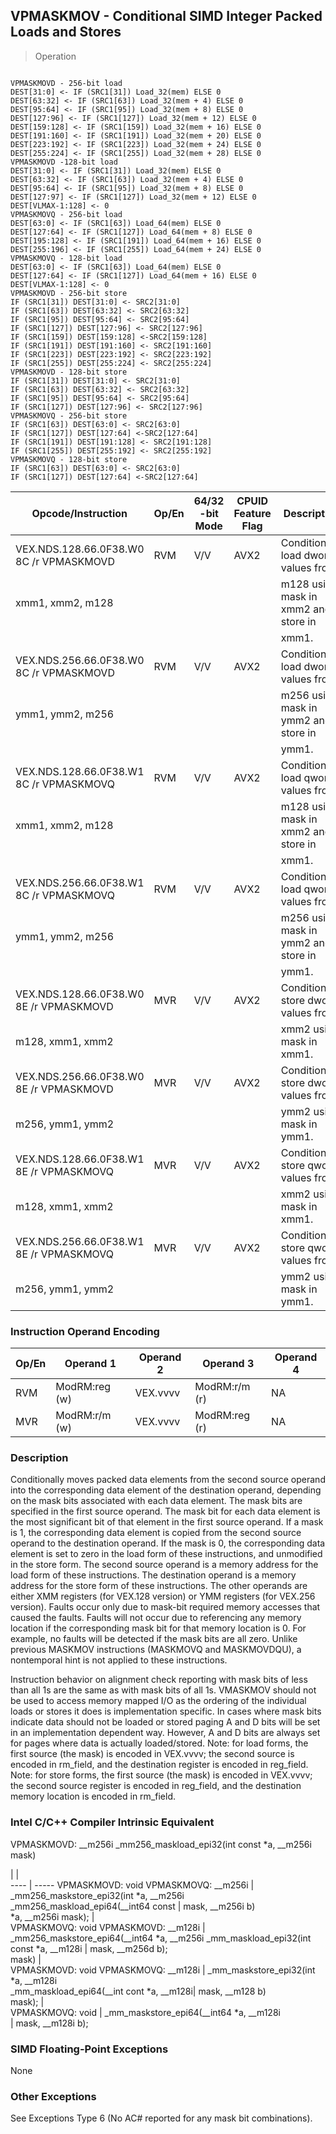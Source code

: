## VPMASKMOV  -  Conditional SIMD Integer Packed Loads and Stores

> Operation
``` slim

VPMASKMOVD - 256-bit load
DEST[31:0] <- IF (SRC1[31]) Load_32(mem) ELSE 0
DEST[63:32] <- IF (SRC1[63]) Load_32(mem + 4) ELSE 0
DEST[95:64] <- IF (SRC1[95]) Load_32(mem + 8) ELSE 0
DEST[127:96] <- IF (SRC1[127]) Load_32(mem + 12) ELSE 0
DEST[159:128] <- IF (SRC1[159]) Load_32(mem + 16) ELSE 0
DEST[191:160] <- IF (SRC1[191]) Load_32(mem + 20) ELSE 0
DEST[223:192] <- IF (SRC1[223]) Load_32(mem + 24) ELSE 0
DEST[255:224] <- IF (SRC1[255]) Load_32(mem + 28) ELSE 0
VPMASKMOVD -128-bit load
DEST[31:0] <- IF (SRC1[31]) Load_32(mem) ELSE 0
DEST[63:32] <- IF (SRC1[63]) Load_32(mem + 4) ELSE 0
DEST[95:64] <- IF (SRC1[95]) Load_32(mem + 8) ELSE 0
DEST[127:97] <- IF (SRC1[127]) Load_32(mem + 12) ELSE 0
DEST[VLMAX-1:128] <- 0
VPMASKMOVQ - 256-bit load
DEST[63:0] <- IF (SRC1[63]) Load_64(mem) ELSE 0
DEST[127:64] <- IF (SRC1[127]) Load_64(mem + 8) ELSE 0
DEST[195:128] <- IF (SRC1[191]) Load_64(mem + 16) ELSE 0
DEST[255:196] <- IF (SRC1[255]) Load_64(mem + 24) ELSE 0
VPMASKMOVQ - 128-bit load
DEST[63:0] <- IF (SRC1[63]) Load_64(mem) ELSE 0
DEST[127:64] <- IF (SRC1[127]) Load_64(mem + 16) ELSE 0
DEST[VLMAX-1:128] <- 0
VPMASKMOVD - 256-bit store
IF (SRC1[31]) DEST[31:0] <- SRC2[31:0]
IF (SRC1[63]) DEST[63:32] <- SRC2[63:32]
IF (SRC1[95]) DEST[95:64] <- SRC2[95:64]
IF (SRC1[127]) DEST[127:96] <- SRC2[127:96]
IF (SRC1[159]) DEST[159:128] <-SRC2[159:128]
IF (SRC1[191]) DEST[191:160] <- SRC2[191:160]
IF (SRC1[223]) DEST[223:192] <- SRC2[223:192]
IF (SRC1[255]) DEST[255:224] <- SRC2[255:224]
VPMASKMOVD - 128-bit store
IF (SRC1[31]) DEST[31:0] <- SRC2[31:0]
IF (SRC1[63]) DEST[63:32] <- SRC2[63:32]
IF (SRC1[95]) DEST[95:64] <- SRC2[95:64]
IF (SRC1[127]) DEST[127:96] <- SRC2[127:96]
VPMASKMOVQ - 256-bit store
IF (SRC1[63]) DEST[63:0] <- SRC2[63:0]
IF (SRC1[127]) DEST[127:64] <-SRC2[127:64]
IF (SRC1[191]) DEST[191:128] <- SRC2[191:128]
IF (SRC1[255]) DEST[255:192] <- SRC2[255:192]
VPMASKMOVQ - 128-bit store
IF (SRC1[63]) DEST[63:0] <- SRC2[63:0]
IF (SRC1[127]) DEST[127:64] <-SRC2[127:64]

```

 Opcode/Instruction                     | Op/En| 64/32 -bit Mode| CPUID Feature Flag| Description                          
 ---  | --- | --- | --- | ---
 VEX.NDS.128.66.0F38.W0 8C /r VPMASKMOVD| RVM  | V/V            | AVX2              | Conditionally load dword values from 
 xmm1, xmm2, m128                       |      |                |                   | m128 using mask in xmm2 and store in 
                                        |      |                |                   | xmm1.                                
 VEX.NDS.256.66.0F38.W0 8C /r VPMASKMOVD| RVM  | V/V            | AVX2              | Conditionally load dword values from 
 ymm1, ymm2, m256                       |      |                |                   | m256 using mask in ymm2 and store in 
                                        |      |                |                   | ymm1.                                
 VEX.NDS.128.66.0F38.W1 8C /r VPMASKMOVQ| RVM  | V/V            | AVX2              | Conditionally load qword values from 
 xmm1, xmm2, m128                       |      |                |                   | m128 using mask in xmm2 and store in 
                                        |      |                |                   | xmm1.                                
 VEX.NDS.256.66.0F38.W1 8C /r VPMASKMOVQ| RVM  | V/V            | AVX2              | Conditionally load qword values from 
 ymm1, ymm2, m256                       |      |                |                   | m256 using mask in ymm2 and store in 
                                        |      |                |                   | ymm1.                                
 VEX.NDS.128.66.0F38.W0 8E /r VPMASKMOVD| MVR  | V/V            | AVX2              | Conditionally store dword values from
 m128, xmm1, xmm2                       |      |                |                   | xmm2 using mask in xmm1.             
 VEX.NDS.256.66.0F38.W0 8E /r VPMASKMOVD| MVR  | V/V            | AVX2              | Conditionally store dword values from
 m256, ymm1, ymm2                       |      |                |                   | ymm2 using mask in ymm1.             
 VEX.NDS.128.66.0F38.W1 8E /r VPMASKMOVQ| MVR  | V/V            | AVX2              | Conditionally store qword values from
 m128, xmm1, xmm2                       |      |                |                   | xmm2 using mask in xmm1.             
 VEX.NDS.256.66.0F38.W1 8E /r VPMASKMOVQ| MVR  | V/V            | AVX2              | Conditionally store qword values from
 m256, ymm1, ymm2                       |      |                |                   | ymm2 using mask in ymm1.             

### Instruction Operand Encoding
 Op/En| Operand 1    | Operand 2| Operand 3    | Operand 4
 ---  | --- | --- | --- | ---
 RVM  | ModRM:reg (w)| VEX.vvvv | ModRM:r/m (r)| NA       
 MVR  | ModRM:r/m (w)| VEX.vvvv | ModRM:reg (r)| NA       

### Description
Conditionally moves packed data elements from the second source operand into
the corresponding data element of the destination operand, depending on the
mask bits associated with each data element. The mask bits are specified in
the first source operand. The mask bit for each data element is the most significant
bit of that element in the first source operand. If a mask is 1, the corresponding
data element is copied from the second source operand to the destination operand.
If the mask is 0, the corresponding data element is set to zero in the load
form of these instructions, and unmodified in the store form. The second source
operand is a memory address for the load form of these instructions. The destination
operand is a memory address for the store form of these instructions. The other
operands are either XMM registers (for VEX.128 version) or YMM registers (for
VEX.256 version). Faults occur only due to mask-bit required memory accesses
that caused the faults. Faults will not occur due to referencing any memory
location if the corresponding mask bit for that memory location is 0. For example,
no faults will be detected if the mask bits are all zero. Unlike previous MASKMOV
instructions (MASKMOVQ and MASKMOVDQU), a nontemporal hint is not applied to
these instructions.

Instruction behavior on alignment check reporting with mask bits of less than
all 1s are the same as with mask bits of all 1s. VMASKMOV should not be used
to access memory mapped I/O as the ordering of the individual loads or stores
it does is implementation specific. In cases where mask bits indicate data should
not be loaded or stored paging A and D bits will be set in an implementation
dependent way. However, A and D bits are always set for pages where data is
actually loaded/stored. Note: for load forms, the first source (the mask) is
encoded in VEX.vvvv; the second source is encoded in rm_field, and the destination
register is encoded in reg_field. Note: for store forms, the first source (the
mask) is encoded in VEX.vvvv; the second source register is encoded in reg_field,
and the destination memory location is encoded in rm_field.



### Intel C/C++ Compiler Intrinsic Equivalent
VPMASKMOVD: __m256i _mm256_maskload_epi32(int const \*a, __m256i mask)

   | |  
---- | -----
 VPMASKMOVD: void VPMASKMOVQ: __m256i     | _mm256_maskstore_epi32(int \*a, __m256i    
 _mm256_maskload_epi64(__int64 const      | mask, __m256i b)                          
 \*a, __m256i mask);                       |                                           
 VPMASKMOVQ: void VPMASKMOVD: __m128i     | _mm256_maskstore_epi64(__int64 \*a, __m256i
 _mm_maskload_epi32(int const \*a, __m128i | mask, __m256d b);                         
 mask)                                    |                                           
 VPMASKMOVD: void VPMASKMOVQ: __m128i     | _mm_maskstore_epi32(int \*a, __m128i       
 _mm_maskload_epi64(__int cont \*a, __m128i| mask, __m128 b)                           
 mask);                                   |                                           
 VPMASKMOVQ: void                         | _mm_maskstore_epi64(__int64 \*a, __m128i   
                                          | mask, __m128i b);                         

### SIMD Floating-Point Exceptions
None


### Other Exceptions
See Exceptions Type 6 (No AC# reported for any mask bit combinations).
